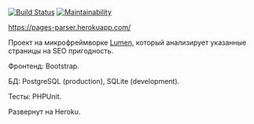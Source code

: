 [![Build Status](https://travis-ci.org/Escudo7/php-project-lvl3.svg?branch=master)](https://travis-ci.org/Escudo7/php-project-lvl3)
[![Maintainability](https://api.codeclimate.com/v1/badges/6f147d4e7778d3a96c70/maintainability)](https://codeclimate.com/github/Escudo7/php-project-lvl3/maintainability)

https://pages-parser.herokuapp.com/

Проект на микрофреймворке [Lumen](https://lumen.laravel.com), который анализирует указанные страницы на SEO пригодность.

Фронтенд: Bootstrap.

БД: PostgreSQL (production), SQLite (development).

Тесты: PHPUnit.

Развернут на Heroku.